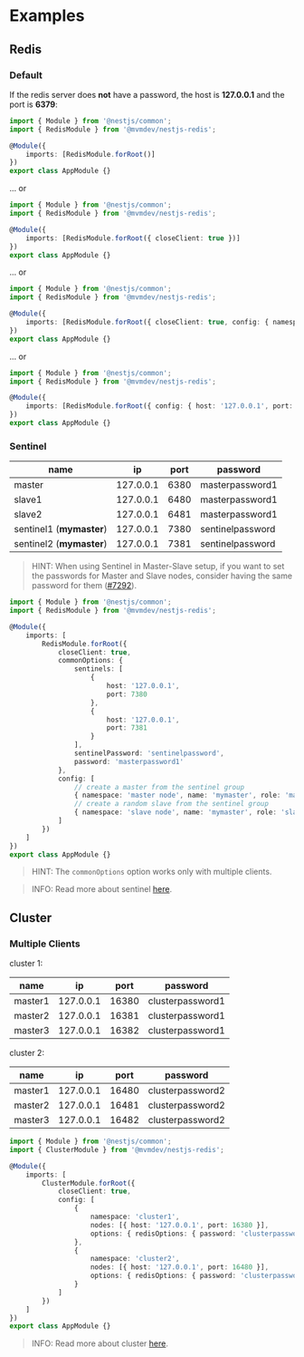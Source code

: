 # Examples

## Redis

### Default

If the redis server does **not** have a password, the host is **127.0.0.1** and the port is **6379**:

```TypeScript
import { Module } from '@nestjs/common';
import { RedisModule } from '@mvmdev/nestjs-redis';

@Module({
    imports: [RedisModule.forRoot()]
})
export class AppModule {}
```

... or

```TypeScript
import { Module } from '@nestjs/common';
import { RedisModule } from '@mvmdev/nestjs-redis';

@Module({
    imports: [RedisModule.forRoot({ closeClient: true })]
})
export class AppModule {}
```

... or

```TypeScript
import { Module } from '@nestjs/common';
import { RedisModule } from '@mvmdev/nestjs-redis';

@Module({
    imports: [RedisModule.forRoot({ closeClient: true, config: { namespace: 'default' } })]
})
export class AppModule {}
```

... or

```TypeScript
import { Module } from '@nestjs/common';
import { RedisModule } from '@mvmdev/nestjs-redis';

@Module({
    imports: [RedisModule.forRoot({ config: { host: '127.0.0.1', port: 6379 } })]
})
export class AppModule {}
```

### Sentinel

| name                     | ip        | port | password         |
| ------------------------ | --------- | ---- | ---------------- |
| master                   | 127.0.0.1 | 6380 | masterpassword1  |
| slave1                   | 127.0.0.1 | 6480 | masterpassword1  |
| slave2                   | 127.0.0.1 | 6481 | masterpassword1  |
| sentinel1 (**mymaster**) | 127.0.0.1 | 7380 | sentinelpassword |
| sentinel2 (**mymaster**) | 127.0.0.1 | 7381 | sentinelpassword |

> HINT: When using Sentinel in Master-Slave setup, if you want to set the passwords for Master and Slave nodes, consider having the same password for them ([#7292](https://github.com/redis/redis/issues/7292)).

```TypeScript
import { Module } from '@nestjs/common';
import { RedisModule } from '@mvmdev/nestjs-redis';

@Module({
    imports: [
        RedisModule.forRoot({
            closeClient: true,
            commonOptions: {
                sentinels: [
                    {
                        host: '127.0.0.1',
                        port: 7380
                    },
                    {
                        host: '127.0.0.1',
                        port: 7381
                    }
                ],
                sentinelPassword: 'sentinelpassword',
                password: 'masterpassword1'
            },
            config: [
                // create a master from the sentinel group
                { namespace: 'master node', name: 'mymaster', role: 'master' },
                // create a random slave from the sentinel group
                { namespace: 'slave node', name: 'mymaster', role: 'slave' }
            ]
        })
    ]
})
export class AppModule {}
```

> HINT: The `commonOptions` option works only with multiple clients.

> INFO: Read more about sentinel [here](https://github.com/luin/ioredis#sentinel).

## Cluster

### Multiple Clients

cluster 1:

| name    | ip        | port  | password         |
| ------- | --------- | ----- | ---------------- |
| master1 | 127.0.0.1 | 16380 | clusterpassword1 |
| master2 | 127.0.0.1 | 16381 | clusterpassword1 |
| master3 | 127.0.0.1 | 16382 | clusterpassword1 |

cluster 2:

| name    | ip        | port  | password         |
| ------- | --------- | ----- | ---------------- |
| master1 | 127.0.0.1 | 16480 | clusterpassword2 |
| master2 | 127.0.0.1 | 16481 | clusterpassword2 |
| master3 | 127.0.0.1 | 16482 | clusterpassword2 |

```TypeScript
import { Module } from '@nestjs/common';
import { ClusterModule } from '@mvmdev/nestjs-redis';

@Module({
    imports: [
        ClusterModule.forRoot({
            closeClient: true,
            config: [
                {
                    namespace: 'cluster1',
                    nodes: [{ host: '127.0.0.1', port: 16380 }],
                    options: { redisOptions: { password: 'clusterpassword1' } }
                },
                {
                    namespace: 'cluster2',
                    nodes: [{ host: '127.0.0.1', port: 16480 }],
                    options: { redisOptions: { password: 'clusterpassword2' } }
                }
            ]
        })
    ]
})
export class AppModule {}
```

> INFO: Read more about cluster [here](https://github.com/luin/ioredis#cluster).
